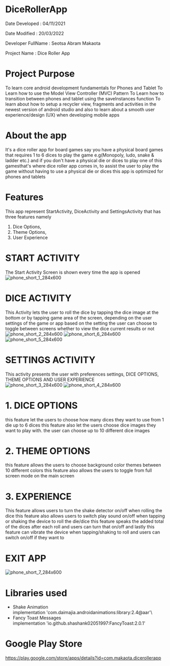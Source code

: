 # DiceRollerApp
Date Developed           : 04/11/2021

Date Modified            : 20/03/2022

Developer FullName       : Seotsa Abram Makaota

Project Name             : Dice Roller App

# Project Purpose
To learn core android development fundamentals for Phones and Tablet
To Learn how to use the Model View Controller (MVC) Pattern
To Learn how to transition between phones and tablet using the saveInstances function
To learn about how to setup a recycler view, fragments and activities in the newest version of android studio
and also to learn about a smooth user experience/design (UX) when developing mobile apps

# About the app
It's a dice roller app for board games say you have a physical board games that requires 1 to 6 dices to play the game
e.g(Monopoly, ludo, snake &amp; ladder etc.) and if you don't have a physical die or dices to play one of this gamesthat's where dice roller app comes in,
to assist the user to play the game without having to use a physical die or dices this app is optimized for phones and tablets

# Features                 
This app represent StartActivity, DiceActivity and
SettingsActivity that has three features namely
1. Dice Options,
2. Theme Options,
3. User Experience

# START ACTIVITY
The Start Activity Screen is shown every time the app is opened\
![phone_short_1_284x600](https://user-images.githubusercontent.com/74915165/159137240-670e45de-cc7f-4513-ab51-ea57f461acd2.png)


# DICE ACTIVITY
This Activity lets the user to roll the dice by tapping the dice image at the bottom or
by tapping game area of the screen, depending on the user settings of the game or app
based on the setting the user can choose to toggle between screens whether to view the
dice current results or not\
![phone_short_2_284x600](https://user-images.githubusercontent.com/74915165/159137254-5524300b-b339-4ceb-91a4-d79c4b35aa72.png)
![phone_short_6_284x600](https://user-images.githubusercontent.com/74915165/159137261-8d98f8be-d0ea-40d3-859e-6182b98461a1.png)
![phone_short_5_284x600](https://user-images.githubusercontent.com/74915165/159137314-274f9c07-fd60-4d24-8fbb-a4024568206b.png)

# SETTINGS ACTIVITY
This activity presents the user with preferences settings,
DICE OPTIONS, THEME OPTIONS AND USER EXPERIENCE\
![phone_short_3_284x600](https://user-images.githubusercontent.com/74915165/159137289-0aa28aef-9195-4442-bf56-e16dc1601bd7.png)
![phone_short_4_284x600](https://user-images.githubusercontent.com/74915165/159137294-d69260e3-4ae2-4a5a-9d95-ce396375e7d1.png)

# 1. DICE OPTIONS
this feature let the users to choose how many dices they want to use from 1 die up to 6 dices
this feature also let the users choose dice images they want to play with.
the user can choose up to 10 different dice images

# 2. THEME OPTIONS
this feature allows the users to choose background color themes between 10 different colors
this feature also allows the users to toggle from full screen mode on the main screen

# 3. EXPERIENCE
This feature allows users to turn the shake detector on/off when rolling the dice
this feature also allows users to switch play sound on/off when tapping or shaking the device to roll the die/dice
this feature speaks the added total of the dices after each roll and users can turn that on/off
and lastly this feature can vibrate the device when tapping/shaking to roll and users can switch on/off if they want to

# EXIT APP
![phone_short_7_284x600](https://user-images.githubusercontent.com/74915165/159137411-23998743-13ab-42ea-b1a7-3e44ebe9b5e9.png)

# Libraries used

* Shake Animation       
implementation 'com.daimajia.androidanimations:library:2.4@aar'\
* Fancy Toast Messages  
implementation 'io.github.shashank02051997:FancyToast:2.0.1'

# Google Play Store
https://play.google.com/store/apps/details?id=com.makaota.dicerollerapp


